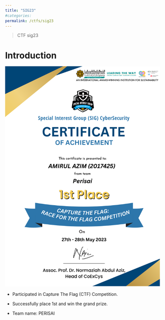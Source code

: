 ```yaml
---
title: "SIG23"
#categories: 
permalink: /ctfs/sig23
---
```


> CTF sig23

# Introduction

![certificate](/assets/c/Amirul_Azim_CTF_SIG_Certificate.png)

- Participated in Capture The Flag (CTF) Competition.

- Successfully place 1st and win the grand prize.

- Team name: PERISAI
